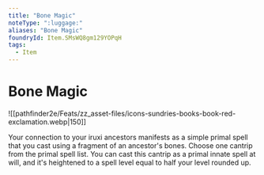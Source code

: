 ```yaml
---
title: "Bone Magic"
noteType: ":luggage:"
aliases: "Bone Magic"
foundryId: Item.SMsWQ8gm129YOPqH
tags:
  - Item
---
```


# Bone Magic
![[pathfinder2e/Feats/zz_asset-files/icons-sundries-books-book-red-exclamation.webp|150]]

Your connection to your iruxi ancestors manifests as a simple primal spell that you cast using a fragment of an ancestor's bones. Choose one cantrip from the primal spell list. You can cast this cantrip as a primal innate spell at will, and it's heightened to a spell level equal to half your level rounded up.
